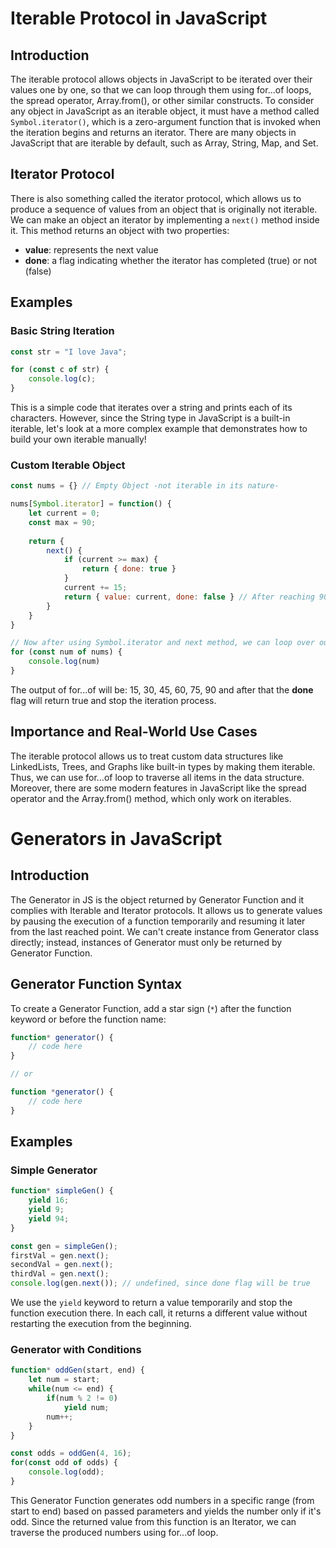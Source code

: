 # Iterable Protocol in JavaScript

## Introduction
The iterable protocol allows objects in JavaScript to be iterated over their values one by one, so that we can loop through them using for...of loops, the spread operator, Array.from(), or other similar constructs. To consider any object in JavaScript as an iterable object, it must have a method called `Symbol.iterator()`, which is a zero-argument function that is invoked when the iteration begins and returns an iterator. There are many objects in JavaScript that are iterable by default, such as Array, String, Map, and Set.

## Iterator Protocol
There is also something called the iterator protocol, which allows us to produce a sequence of values from an object that is originally not iterable. We can make an object an iterator by implementing a `next()` method inside it. This method returns an object with two properties:
- **value**: represents the next value
- **done**: a flag indicating whether the iterator has completed (true) or not (false)

## Examples

### Basic String Iteration
```javascript
const str = "I love Java";

for (const c of str) {
    console.log(c);
}
```
This is a simple code that iterates over a string and prints each of its characters. However, since the String type in JavaScript is a built-in iterable, let's look at a more complex example that demonstrates how to build your own iterable manually!

### Custom Iterable Object
```javascript
const nums = {} // Empty Object -not iterable in its nature-

nums[Symbol.iterator] = function() {
    let current = 0;
    const max = 90;
    
    return {
        next() {
            if (current >= max) {
                return { done: true }
            }
            current += 15;
            return { value: current, done: false } // After reaching 90 the producing of nums stops.
        }
    }
}

// Now after using Symbol.iterator and next method, we can loop over our object!
for (const num of nums) {
    console.log(num)
}
```
The output of for...of will be: 15, 30, 45, 60, 75, 90 and after that the **done** flag will return true and stop the iteration process.

## Importance and Real-World Use Cases
The iterable protocol allows us to treat custom data structures like LinkedLists, Trees, and Graphs like built-in types by making them iterable. Thus, we can use for...of loop to traverse all items in the data structure. Moreover, there are some modern features in JavaScript like the spread operator and the Array.from() method, which only work on iterables.

# Generators in JavaScript

## Introduction
The Generator in JS is the object returned by Generator Function and it complies with Iterable and Iterator protocols. It allows us to generate values by pausing the execution of a function temporarily and resuming it later from the last reached point. We can't create instance from Generator class directly; instead, instances of Generator must only be returned by Generator Function.

## Generator Function Syntax
To create a Generator Function, add a star sign (`*`) after the function keyword or before the function name:
```javascript
function* generator() {
    // code here
}

// or 

function *generator() {
    // code here
}
```

## Examples

### Simple Generator
```javascript
function* simpleGen() {
    yield 16;
    yield 9;
    yield 94;
}

const gen = simpleGen();
firstVal = gen.next(); 
secondVal = gen.next();
thirdVal = gen.next();
console.log(gen.next()); // undefined, since done flag will be true
```
We use the `yield` keyword to return a value temporarily and stop the function execution there. In each call, it returns a different value without restarting the execution from the beginning.

### Generator with Conditions
```javascript
function* oddGen(start, end) {
    let num = start;
    while(num <= end) {
        if(num % 2 != 0)
            yield num;
        num++;
    }
}

const odds = oddGen(4, 16);
for(const odd of odds) {
    console.log(odd);
}
```
This Generator Function generates odd numbers in a specific range (from start to end) based on passed parameters and yields the number only if it's odd. Since the returned value from this function is an Iterator, we can traverse the produced numbers using for...of loop.

